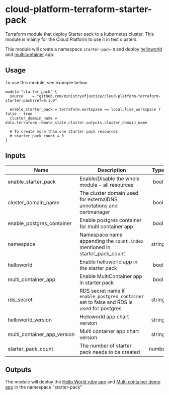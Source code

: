 # cloud-platform-terraform-starter-pack
Terraform module that deploy Starter pack to a kubernetes cluster. This module is mainly for the Cloud Platform to use it in test clusters. 

This module will create a namespace `starter-pack-0` and deploy [helloworld](https://github.com/ministryofjustice/cloud-platform-helm-charts/tree/main/helloworld) and [multicontainer](https://github.com/ministryofjustice/cloud-platform-helm-charts/tree/main/multi-container-app) app.

## Usage

To use this module, see example below. 
```hcl
module "starter_pack" {
  source    = "github.com/ministryofjustice/cloud-platform-terraform-starter-pack?ref=0.1.0"

  enable_starter_pack = terraform.workspace == local.live_workspace ? false : true
  cluster_domain_name = data.terraform_remote_state.cluster.outputs.cluster_domain_name

  # To create more than one starter pack resources
  # starter_pack_count = 3
}

```

## Inputs

| Name                         | Description         | Type | Default | Required |
|------------------------------|---------------------|:----:|:-------:|:--------:|
| enable_starter_pack  | Enable/Disable the whole module - all resources | bool | true | no |
| cluster_domain_name | The cluster domain used for externalDNS annotations and certmanager | bool | true | no |
| enable_postgres_container | Enable postgres container for multi container app | bool | true | no |
| namespace | Namespace name appending the `count.index` mentioned in starter_pack_count | string | starter-pack | no |
| helloworld | Enable helloworld app in the starter pack | bool | true | no |
| multi_container_app | Enable MultiContainer app in starter pack | bool | true | no |
| rds_secret | RDS secret name if `enable_postgres_container` set to false and RDS is used for postgres | string | null | no |
| helloworld_version | Helloworld app chart version | string | 0.2.0 | no |
| multi_container_app_version | Multi container app chart version | string | 0.3.1 | no |
| starter_pack_count | The number of starter pack needs to be created | number | 1 | no | 

## Outputs

The module will deploy the [Hello World ruby app](https://github.com/ministryofjustice/cloud-platform-helloworld-ruby-app) and [Multi container demo app](https://github.com/ministryofjustice/cloud-platform-multi-container-demo-app) in the namespace "starter-pack"
